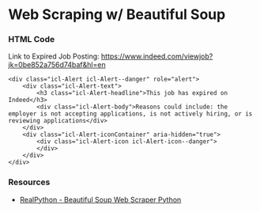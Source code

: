 # Web Scraping w/ Beautiful Soup

### HTML Code
Link to Expired Job Posting: https://www.indeed.com/viewjob?jk=0be852a756d74baf&hl=en

```
<div class="icl-Alert icl-Alert--danger" role="alert">
    <div class="icl-Alert-text">
        <h3 class="icl-Alert-headline">This job has expired on Indeed</h3>
        <div class="icl-Alert-body">Reasons could include: the employer is not accepting applications, is not actively hiring, or is reviewing applications</div>
    </div>
    <div class="icl-Alert-iconContainer" aria-hidden="true">
        <div class="icl-Alert-icon icl-Alert-icon--danger">
        </div>
    </div>
</div>

```

### Resources
* [RealPython - Beautiful Soup Web Scraper Python](https://realpython.com/beautiful-soup-web-scraper-python/)